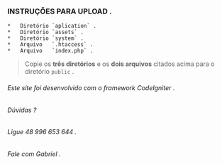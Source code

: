 ### 	INSTRUÇÕES PARA UPLOAD .

	*	Diretório `aplication` .
	*	Diretório `assets` .
	*	Diretório `system` .
	*	Arquivo   `.htaccess` .
	*	Arquivo   `index.php` .

> Copie os **três diretórios** e os **dois arquivos** citados acima para o diretório `public` .

###### Este site foi desenvolvido com o framework CodeIgniter .
###### Dúvidas ?
###### Ligue 48 996 653 644 .
###### Fale com Gabriel . 
